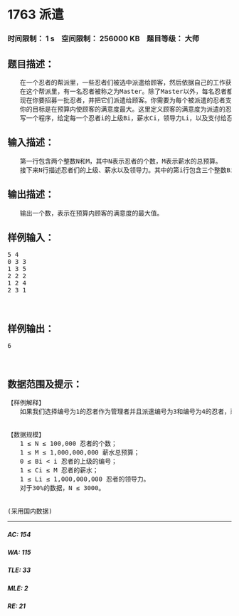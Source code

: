# 1763 派遣   
### 时间限制： 1 s&nbsp;&nbsp;&nbsp;&nbsp;空间限制： 256000 KB&nbsp;&nbsp;&nbsp;&nbsp;题目等级： 大师  
## 题目描述：  

<pre>
　　在一个忍者的帮派里，一些忍者们被选中派遣给顾客，然后依据自己的工作获取报偿。  
　　在这个帮派里，有一名忍者被称之为Master。除了Master以外，每名忍者都有且仅有一个上级。为保密，同时增强忍者们的领导力，所有与他们工作相关的指令总是由上级发送给他的直接下属，而不允许通过其他的方式发送。  
　　现在你要招募一批忍者，并把它们派遣给顾客。你需要为每个被派遣的忍者支付一定的薪水，同时使得支付的薪水总额不超过你的预算。另外，为了发送指令，你需要选择一名忍者作为管理者，要求这个管理者可以向所有被派遣的忍者发送指令，在发送指令时，任何忍者（不管是否被派遣）都可以作为消息的传递人。管理者自己可以被派遣，也可以不被派遣。当然，如果管理者没有被派遣，你就不需要支付管理者的薪水。  
　　你的目标是在预算内使顾客的满意度最大。这里定义顾客的满意度为派遣的忍者总数乘以管理者的领导力，其中每个忍者的领导力也是一定的。  
　　写一个程序，给定每一个忍者i的上级Bi，薪水Ci，领导力Li，以及支付给忍者们的薪水总预算M，输出在预算内满足上述要求时顾客满意度的最大值。
</pre>
  
  
## 输入描述：  

<pre>
　　第一行包含两个整数N和M，其中N表示忍者的个数，M表示薪水的总预算。  
　　接下来N行描述忍者们的上级、薪水以及领导力。其中的第i行包含三个整数Bi , Ci , Li分别表示第i个忍者的上级，薪水以及领导力。Master满足Bi= 0，并且每一个忍者的上级的编号一定小于自己的编号 Bi < i。
</pre>
  
  
## 输出描述：  

<pre>
　　输出一个数，表示在预算内顾客的满意度的最大值。
</pre>
  
  
## 样例输入：  

<pre>
5 4  
0 3 3  
1 3 5  
2 2 2  
1 2 4  
2 3 1
  

</pre>
  
  
## 样例输出：  

<pre>
6
  

</pre>
  
  
## 数据范围及提示：  

<pre>
【样例解释】
　　如果我们选择编号为1的忍者作为管理者并且派遣编号为3和编号为4的忍者，薪水总和为4，没有超过总预算4。因为派遣了2个忍者并且管理者的领导力为3，用户的满意度为2 × 3 = 6，是可以得到的用户满意度的最大值。
  

【数据规模】
　　1 ≤ N ≤ 100,000 忍者的个数；  
　　1 ≤ M ≤ 1,000,000,000 薪水总预算；  
　　0 ≤ Bi < i 忍者的上级的编号；  
　　1 ≤ Ci ≤ M 忍者的薪水；  
　　1 ≤ Li ≤ 1,000,000,000 忍者的领导力。  
　　对于30%的数据，N ≤ 3000。
  

(采用国内数据)
</pre>
  
  
***  

##### AC: 154  
##### WA: 115  
##### TLE: 33  
##### MLE: 2  
##### RE: 21  

